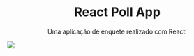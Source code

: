 <h1 align="center">React Poll App</h1>
<p align="center">Uma aplicação de enquete realizado com React!</p>
<img src="https://img.shields.io/netlify/c4266110-85b3-41ab-a0a2-d1feffa101f4"/>
